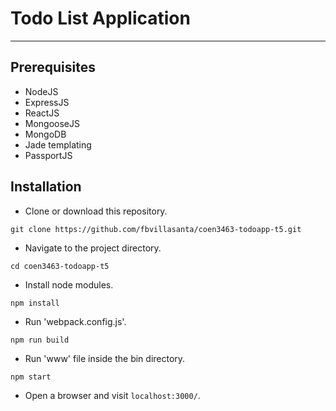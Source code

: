 # Todo List Application
---

## Prerequisites
* NodeJS
* ExpressJS
* ReactJS
* MongooseJS
* MongoDB
* Jade templating
* PassportJS

## Installation
* Clone or download this repository.
```
git clone https://github.com/fbvillasanta/coen3463-todoapp-t5.git
```
* Navigate to the project directory.
```
cd coen3463-todoapp-t5
```
* Install node modules.
```
npm install
```
* Run 'webpack.config.js'.
```
npm run build
```
* Run 'www' file inside the bin directory.
```
npm start
```
* Open a browser and visit ```localhost:3000/```.
